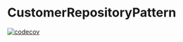 # CustomerRepositoryPattern
[![codecov](https://codecov.io/gh/milanamaksina/CustomerRepositoryPattern/branch/main/graph/badge.svg)](https://codecov.io/gh/milanamaksina/CustomerRepositoryPattern/branch/main)

